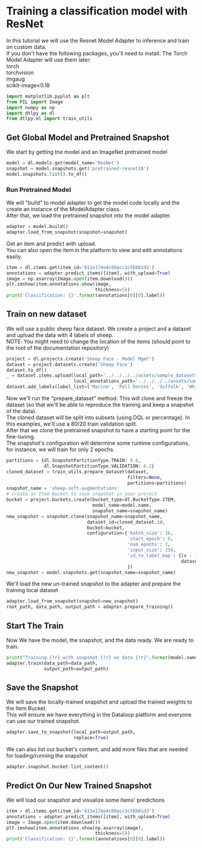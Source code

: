 # Training a classification model with ResNet  
In this tutorial we will use the Resnet Model Adapter to inference and train on custom data.  
If you don't have the following packages, you'll need to install. The Torch Model Adapter will use them later:  
torch  
torchvision  
imgaug  
scikit-image<0.18  
  

```python
import matplotlib.pyplot as plt
from PIL import Image
import numpy as np
import dtlpy as dl
from dtlpy.ml import train_utils
```
## Get Global Model and Pretrained Snapshot  
We start by getting tne model and an ImageNet pretrained model  

```python
model = dl.models.get(model_name='ResNet')
snapshot = model.snapshots.get('pretrained-resnet18')
model.snapshots.list().to_df()
```
### Run Pretrained Model  
We will "build" to model adapter to get the model code locally and the create an instance of the ModelAdapter class.  
After that, we load the pretrained snapshot into the model adapter.  

```python
adapter = model.build()
adapter.load_from_snapshot(snapshot=snapshot)
```
Get an item and predict with upload.  
You can also open the item in the platform to view and edit annotations easily.  

```python
item = dl.items.get(item_id='611e174e4c09acc3c5bb81d3')
annotations = adapter.predict_items([item], with_upload=True)
image = np.asarray(Image.open(item.download()))
plt.imshow(item.annotations.show(image,
                                 thickness=5))
print('Classification: {}'.format(annotations[0][0].label))
```
## Train on new dataset  
We will use a public sheep face dataset. We create a project and a dataset and upload the data with 4 labels of sheep.  
NOTE: You might need to change the location of the items (should point to the root of the documentation repository)  

```python
project = dl.projects.create('Sheep Face - Model Mgmt')
dataset = project.datasets.create('Sheep Face')
dataset.to_df()
_ = dataset.items.upload(local_path='../../../../assets/sample_datasets/SheepFace/items/*',
                         local_annotations_path='../../../../assets/sample_datasets/SheepFace/json')
dataset.add_labels(label_list=['Marino', 'Poll Dorset', 'Suffolk', 'White Suffolk'])
```
Now we'll run the "prepare_dataset" method. This will clone and freeze the dataset (so that we'll be able to reproduce the training and keep a snapshot of the data).  
The cloned dataset will be split into subsets (using DQL or percentage). In this examples, we'll use a 80/20 train validation split.  
After that we clone the pretrained snapshot to have a starting point for the fine-tuning.  
The snapshot's configuration will determine some runtime configurations, for instance, we will train for only 2 epochs.  

```python
partitions = {dl.SnapshotPartitionType.TRAIN: 0.8,
              dl.SnapshotPartitionType.VALIDATION: 0.2}
cloned_dataset = train_utils.prepare_dataset(dataset,
                                             filters=None,
                                             partitions=partitions)
snapshot_name = 'sheep-soft-augmentations'
# create an Item Bucket to save snapshot in your project
bucket = project.buckets.create(bucket_type=dl.BucketType.ITEM,
                                model_name=model.name,
                                snapshot_name=snapshot_name)
new_snapshot = snapshot.clone(snapshot_name=snapshot_name,
                              dataset_id=cloned_dataset.id,
                              bucket=bucket,
                              configuration={'batch_size': 16,
                                             'start_epoch': 0,
                                             'num_epochs': 2,
                                             'input_size': 256,
                                             'id_to_label_map': {(v - 1): k for k, v in
                                                                 dataset.instance_map.items()}
                                             })
new_snapshot = model.snapshots.get(snapshot_name=snapshot_name)
```
We'll load the new un-trained snapshot to the adapter and prepare the training local dataset  

```python
adapter.load_from_snapshot(snapshot=new_snapshot)
root_path, data_path, output_path = adapter.prepare_training()
```
## Start The Train  
Now We have the model, the snapshot, and the data ready. We are ready to train.  

```python
print("Training {!r} with snapshot {!r} on data {!r}".format(model.name, new_snapshot.id, data_path))
adapter.train(data_path=data_path,
              output_path=output_path)
```
## Save the Snapshot  
We will save the locally-trained snapshot and upload the trained weights to the Item Bucket.  
This will ensure we have everything in the Dataloop platform and everyone can use our trained snapshot.  

```python
adapter.save_to_snapshot(local_path=output_path,
                         replace=True)
```
We can also list our bucket's content, and add more files that are needed for loading/running the snapshot  

```python
adapter.snapshot.bucket.list_content()
```
## Predict On Our New Trained Snapshot  
We will load our snapshot and visualize some items' predictions  

```python
item = dl.items.get(item_id='611e174e4c09acc3c5bb81d3')
annotations = adapter.predict_items([item], with_upload=True)
image = Image.open(item.download())
plt.imshow(item.annotations.show(np.asarray(image),
                                 thickness=5))
print('Classification: {}'.format(annotations[0][0].label))
```
